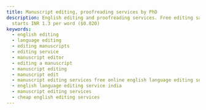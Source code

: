 ```yaml
---
title: Manuscript editing, proofreading services by PhD
description: English editing and proofreading services. Free editing sample,
  starts INR 1.3 per word ($0.020)
keywords:
  - english editing
  - language editing
  - editing manuscripts
  - editing service
  - manuscript editor
  - editing a manuscript
  - manuscript editing
  - manuscript edit
  - manuscript editing services free online english language editing service
  - english language editing service india
  - manuscript editing services
  - cheap english editing services
---
```

